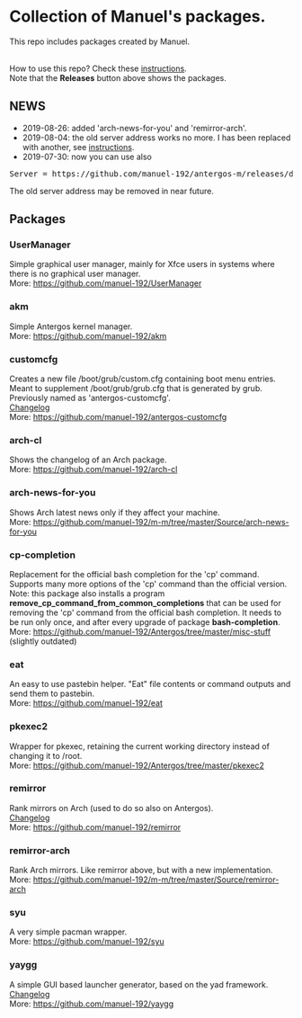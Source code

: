 # Collection of Manuel's packages.

This repo includes packages created by Manuel.
<br><br>

How to use this repo? Check these [instructions](../../../antergos-common-repo-info/blob/master/README.md).<br>
Note that the <b>Releases</b> button above shows the packages.

## NEWS
- 2019-08-26: added 'arch-news-for-you' and 'remirror-arch'.
- 2019-08-04: the old server address works no more. I has been replaced with another, see [instructions](../../../antergos-common-repo-info/blob/master/README.md).
- 2019-07-30: now you can use also
<pre>
Server = https://github.com/manuel-192/antergos-m/releases/download/assets
</pre>
The old server address may be removed in near future.

## Packages

### UserManager
Simple graphical user manager, mainly for Xfce users in systems where there is no graphical user manager.<br>
More: https://github.com/manuel-192/UserManager

### akm
Simple Antergos kernel manager.<br>
More: https://github.com/manuel-192/akm

### customcfg
Creates a new file /boot/grub/custom.cfg containing boot menu entries.
Meant to supplement /boot/grub/grub.cfg that is generated by grub.<br>
Previously named as 'antergos-customcfg'.<br>
[Changelog](Changelogs/customcfg.md)<br>
More: https://github.com/manuel-192/antergos-customcfg

### arch-cl
Shows the changelog of an Arch package.<br>
More: https://github.com/manuel-192/arch-cl

### arch-news-for-you
Shows Arch latest news only if they affect your machine.<br>
More: https://github.com/manuel-192/m-m/tree/master/Source/arch-news-for-you

### cp-completion
Replacement for the official bash completion for the 'cp' command.
Supports many more options of the 'cp' command than the official version.
<br>
Note: this package also installs a program <b>remove_cp_command_from_common_completions</b>
that can be used for removing the 'cp' command from the official bash completion.
It needs to be run only once, and after every upgrade
of package <b>bash-completion</b>.<br>
More: https://github.com/manuel-192/Antergos/tree/master/misc-stuff (slightly outdated)

### eat
An easy to use pastebin helper. "Eat" file contents or command outputs and send them to pastebin.<br>
More: https://github.com/manuel-192/eat

### pkexec2
Wrapper for pkexec, retaining the current working directory instead of changing it to /root.<br>
More: https://github.com/manuel-192/Antergos/tree/master/pkexec2

### remirror
Rank mirrors on Arch (used to do so also on Antergos).<br>
[Changelog](Changelogs/remirror.md)<br>
More: https://github.com/manuel-192/remirror

### remirror-arch
Rank Arch mirrors. Like remirror above, but with a new implementation.<br>
More: https://github.com/manuel-192/m-m/tree/master/Source/remirror-arch

### syu
A very simple pacman wrapper.<br>
More: https://github.com/manuel-192/syu

### yaygg
A simple GUI based launcher generator, based on the yad framework.<br>
[Changelog](Changelogs/yaygg.md)<br>
More: https://github.com/manuel-192/yaygg
